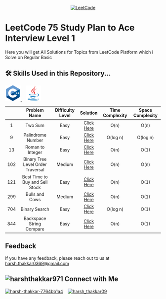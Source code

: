 <p align="center">
  <a href="https://leetcode.com/harshthakkar36/">
    <img alt="LeetCode" height="20%" width="20%"  src="https://assets.leetcode.com/users/images/3ee57a8e-be51-47bb-8e29-eb2151fc25bf_1655498807.6539922.png">
  </a>
</p>

# LeetCode 75 Study Plan to Ace Interview Level 1

Here you will get All Solutions for Topics from LeetCode Platform which i Solve on Regular Basic




## 🛠 Skills Used in this Repository...
 
 <a href="https://www.w3schools.com/cpp/" target="_blank" rel="noreferrer"> <img src="https://raw.githubusercontent.com/devicons/devicon/master/icons/cplusplus/cplusplus-original.svg" alt="cplusplus" height="50" width="50"/> </a>
   &nbsp;&nbsp;
  <a href="https://www.java.com" target="_blank" rel="noreferrer"> <img src="https://raw.githubusercontent.com/devicons/devicon/master/icons/java/java-original.svg" alt="java" height="50" width="50"/> </a>
  






|  | Problem Name     |Difficulty Level|Solution|Time Complexity|Space Complexity|
| :-: | :-: |:-:| :-: | :-:|:-:|
| 1      | Two Sum | Easy|[Click Here](https://github.com/Harsh971/LeetCode-Solutions/blob/main/LeetCode%2075%20Study%20Plan%20to%20Ace%20Interview%20Level%201/Two-Sum.java)|O(n)|O(n)|
| 9      | Palindrome Number | Easy|[Click Here](https://github.com/Harsh971/LeetCode-Solutions/blob/main/LeetCode%2075%20Study%20Plan%20to%20Ace%20Interview%20Level%201/Palindrome-Number.cpp)|O(log n)|O(log n)|
| 13     | Roman to Integer | Easy|[Click Here](https://github.com/Harsh971/LeetCode-Solutions/blob/main/LeetCode%2075%20Study%20Plan%20to%20Ace%20Interview%20Level%201/Roman-to-Integer.cpp)|O(n)|O(1)|
| 102    | Binary Tree Level Order Traversal | Medium|[Click Here](https://github.com/Harsh971/LeetCode-Solutions/blob/main/LeetCode%2075%20Study%20Plan%20to%20Ace%20Interview%20Level%201/Binary-Tree-Level-Order-Traversal.cpp)|O(n)|O(n)|
| 121    | Best Time to Buy and Sell Stock | Easy|[Click Here](https://github.com/Harsh971/LeetCode-Solutions/blob/main/LeetCode%2075%20Study%20Plan%20to%20Ace%20Interview%20Level%201/Best-Time-to-Buy-and-Sell-Stock.cpp)|O(n)|O(1)|
| 299    | Bulls and Cows | Medium|[Click Here](https://github.com/Harsh971/LeetCode-Solutions/blob/main/LeetCode%2075%20Study%20Plan%20to%20Ace%20Interview%20Level%201/Bulls-and-Cows.cpp)|O(n)|O(1)|
| 704    | Binary Search | Easy|[Click Here](https://github.com/Harsh971/LeetCode-Solutions/blob/main/LeetCode%2075%20Study%20Plan%20to%20Ace%20Interview%20Level%201/Binary-Search.cpp)|O(log n)|O(1)|
| 844    | Backspace String Compare | Easy|[Click Here](https://github.com/Harsh971/LeetCode-Solutions/blob/main/LeetCode%2075%20Study%20Plan%20to%20Ace%20Interview%20Level%201/Backspace-String-Compare.cpp)|O(n)|O(1)|



## Feedback
If you have any feedback, please reach out to us at harsh.thakkar0369@gmail.com

## <img src="https://t3.ftcdn.net/jpg/03/55/16/48/360_F_355164871_fQLc5jgqvYaqKbrlM20WQ09r1xqune1J.jpg" alt="harshthakkar971" width="40" /> Connect with Me
<p>
  	<a href="https://linkedin.com/in/harsh-thakkar-7764bb1a4" target="blank"><img align="center" src="https://upload.wikimedia.org/wikipedia/commons/thumb/c/ca/LinkedIn_logo_initials.png/800px-LinkedIn_logo_initials.png" alt="harsh-thakkar-7764bb1a4" height="50" width="50" /></a>
  &nbsp;&nbsp;
 <a href="https://instagram.com/harsh_thakkar09" target="blank"><img align="center" src="https://upload.wikimedia.org/wikipedia/commons/thumb/e/e7/Instagram_logo_2016.svg/768px-Instagram_logo_2016.svg.png" alt="harsh_thakkar09" height="50" width="50" /></a>
</p>
